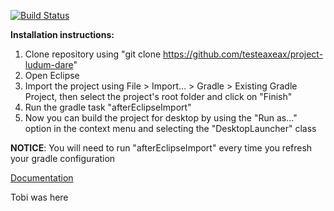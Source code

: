 [![Build Status](https://travis-ci.org/testeaxeax/project-ludum-dare.svg?branch=master)](https://travis-ci.org/testeaxeax/project-ludum-dare)

**Installation instructions:**
1. Clone repository using "git clone https://github.com/testeaxeax/project-ludum-dare"
2. Open Eclipse
3. Import the project using File > Import... > Gradle > Existing Gradle Project, then select the project's root folder and click on "Finish"
4. Run the gradle task "afterEclipseImport"  
5. Now you can build the project for desktop by using the "Run as..." option in the context menu and selecting the "DesktopLauncher" class

**NOTICE**: You will need to run "afterEclipseImport" every time you refresh your gradle configuration

[Documentation](https://testeaxeax.github.io/project-ludum-dare/)


Tobi was here